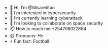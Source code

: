 - 👋 Hi, I’m @Misaretitan
- 👀 I’m interested in cybersecurity 
- 🌱 I’m currently learning cyberattack 
- 💞️ I’m looking to collaborate on space security
- 📫 How to reach me +254708022864
- 😄 Pronouns: He
- ⚡ Fun fact: Football

<!---
Misaretitan/Misaretitan is a ✨ special ✨ repository because its `README.md` (this file) appears on your GitHub profile.
You can click the Preview link to take a look at your changes.
--->
